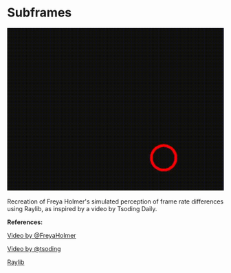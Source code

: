 # Subframes

![animation](./subframes.gif)

Recreation of Freya Holmer's simulated perception of frame rate differences
using Raylib, as inspired by a video by Tsoding Daily.

**References:**

[Video by @FreyaHolmer](https://x.com/i/status/1795370763421385186)

[Video by @tsoding](https://youtu.be/pnhJ5SDZpGU?si=_0VvdO1F3mT6b6vr)

[Raylib](https://github.com/raysan5/raylib)
